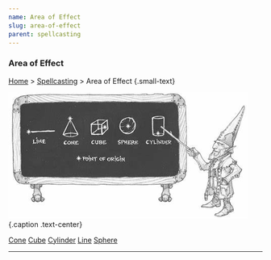 ```yaml
---
name: Area of Effect
slug: area-of-effect
parent: spellcasting
---
```

### Area of Effect
[Home](dm-operations-center) > [Spellcasting](spellcasting-menu) > Area of Effect {.small-text}

![Image courtesy of Player's Handbook, p. 204](/Module/assets/img/area-of-effect.jpg) {.caption .text-center}

<div class="menu-container">
    <a href="cone">Cone</a>
    <a href="cube">Cube</a>
    <a href="cylinder">Cylinder</a>
    <a href="line">Line</a>
    <a href="sphere">Sphere</a>
</div>
<hr/>